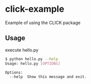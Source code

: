 # click-example
Example of using the CLICK package

## Usage

execute hello.py
```sh
$ python hello.py --help
Usage: hello.py [OPTIONS]

Options:
  --help  Show this message and exit.
```
